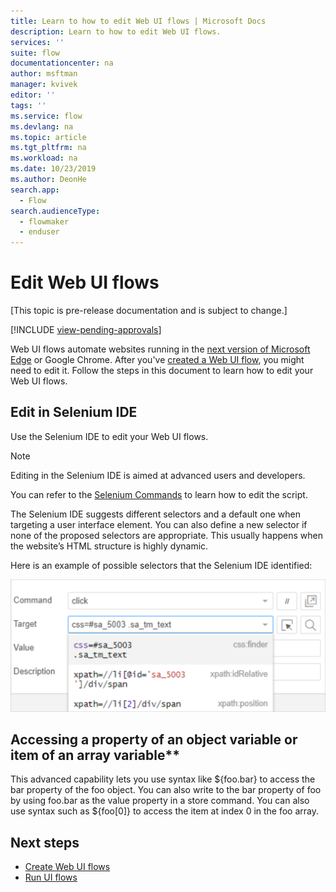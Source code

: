 ```yaml
---
title: Learn to how to edit Web UI flows | Microsoft Docs
description: Learn to how to edit Web UI flows.
services: ''
suite: flow
documentationcenter: na
author: msftman
manager: kvivek
editor: ''
tags: ''
ms.service: flow
ms.devlang: na
ms.topic: article
ms.tgt_pltfrm: na
ms.workload: na
ms.date: 10/23/2019
ms.author: DeonHe
search.app: 
  - Flow
search.audienceType: 
  - flowmaker
  - enduser
---
```

# Edit Web UI flows

[This topic is pre-release documentation and is subject to change.]

[!INCLUDE [view-pending-approvals](../includes/cc-rebrand.md)]

Web UI flows automate websites running in the [next version of Microsoft Edge](https://www.microsoftedgeinsider.com/) or Google Chrome. After you've [created a Web UI flow](create-web.md), you might need to edit it. Follow the steps in this document to learn how to edit your Web UI flows.

## Edit in Selenium IDE

Use the Selenium IDE to edit your Web UI flows.

>[!NOTE]
>Editing in the Selenium IDE is aimed at advanced users and developers.

You can refer to the [Selenium Commands](https://www.seleniumhq.org/selenium-ide/docs/en/api/commands/) to learn how to edit the script.

The Selenium IDE suggests different selectors and a default one when targeting a user interface element. You can also define a new selector if none of the proposed selectors are appropriate. This usually happens when the website’s HTML structure is highly dynamic.

Here is an example of possible selectors that the Selenium IDE identified:

![Possible selectors](../media/edit-web/possible-selectors.png "Possible selectors")

## Accessing a property of an object variable or item of an array variable**

This advanced capability lets you use syntax like \${foo.bar} to access the bar property of the foo object. You can also write to the bar property of foo by using foo.bar as the value property in a store command. You can also use syntax such as \${foo[0]} to access the item at index 0 in the foo array.

## Next steps

- [Create Web UI flows](create-web.md)
- [Run UI flows](run-ui-flows.md)
